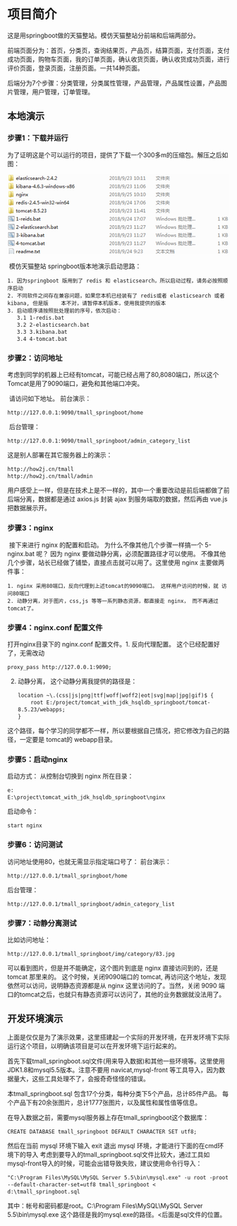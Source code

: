 # 项目简介    

   这是用springboot做的天猫整站。模仿天猫整站分前端和后端两部分。

  前端页面分为：首页，分类页，查询结果页，产品页，结算页面，支付页面，支付成功页面，购物车页面，我的订单页面，确认收货页面，确认收货成功页面，进行评价页面，登录页面，注册页面。一共14种页面。

  后端分为7个步骤：分类管理，分类属性管理，产品管理，产品属性设置，产品图片管理，用户管理，订单管理。

## 本地演示   

### 步骤1：下载并运行

​	为了证明这是个可以运行的项目，提供了下载一个300多m的压缩包。解压之后如图：  

![项目结构](https://github.com/sakurayura/tmall-sb/blob/master/images/tianmaoxiangmstructure.png)

​	模仿天猫整站 springboot版本地演示启动思路：

```
1. 因为springboot 版用到了 redis 和 elasticsearch，所以启动过程，请务必按照顺序启动
2. 不同软件之间存在兼容问题，如果您本机已经装有了 redis或者 elasticsearch 或者 kibana, 但是版    本不对，请暂停本机版本，使用我提供的版本
3. 启动顺序请按照批处理前的序号，依次启动：
   3.1 1-redis.bat
   3.2 2-elasticsearch.bat
   3.3 3.kibana.bat
   3.4 4-tomcat.bat
```

### 步骤2：访问地址

​	考虑到同学的机器上已经有tomcat，可能已经占用了80,8080端口，所以这个Tomcat是用了9090端口，避免和其他端口冲突。

​	请访问如下地址。 前台演示：

```
http://127.0.0.1:9090/tmall_springboot/home
```

​	后台管理：

```
http://127.0.0.1:9090/tmall_springboot/admin_category_list
```

这是别人部署在其它服务器上的演示：

```
http://how2j.cn/tmall
http://how2j.cn/tmall/admin
```

​	用户感受上一样，但是在技术上是不一样的，其中一个重要改动是前后端都做了前后端分离，数据都是通过 axios.js 封装 ajax 到服务端取的数据，然后再由 vue.js 把数据展示开。

### 步骤3：nginx

​	接下来进行 nginx 的配置和启动。 为什么不像其他几个步骤一样搞一个 5-nginx.bat 呢？ 因为 nginx 要做动静分离，必须配置路径才可以使用。 不像其他几个步骤，站长已经做了铺垫，直接点击就可以用了。这里使用 nginx 主要做两件事：

```
1. nginx 采用80端口，反向代理到上述tomcat的9090端口。 这样用户访问的时候，就 访问80端口
2. 动静分离，对于图片，css,js 等等一系列静态资源，都直接走 nginx， 而不再通过 tomcat了。
```

### 步骤4：nginx.conf 配置文件

打开nginx目录下的 nginx.conf 配置文件。1. 反向代理配置。 这个已经配置好了，无需改动

```
proxy_pass http://127.0.0.1:9090;
```

2. 动静分离， 这个动静分离我提供的路径是：

   ```
   location ~\.(css|js|png|ttf|woff|woff2|eot|svg|map|jpg|gif)$ {
       root E:/project/tomcat_with_jdk_hsqldb_springboot/tomcat-8.5.23/webapps;
   }
   ```

这个路径，每个学习的同学都不一样，所以要根据自己情况，把它修改为自己的路径，一定要是 tomcat的 webapp目录。

### 步骤5：启动nginx

启动方式： 从控制台切换到 nginx 所在目录：

```
e:
E:\project\tomcat_with_jdk_hsqldb_springboot\nginx
```

启动命令：

```
start nginx
```

### 步骤6：访问测试

访问地址使用80，也就无需显示指定端口号了：
前台演示：

```
http://127.0.0.1/tmall_springboot/home
```

后台管理：

```
http://127.0.0.1/tmall_springboot/admin_category_list
```

### 步骤7：动静分离测试

比如访问地址：

```
http://127.0.0.1/tmall_springboot/img/category/83.jpg
```

可以看到图片，但是并不能确定，这个图片到底是 nginx 直接访问到的，还是tomcat 那里来的。
这个时候，关闭9090端口的 tomcat, 再访问这个地址，发现依然可以访问，说明静态资源都是从 nginx 这里访问的了。当然，关闭 9090 端口的tomcat之后，也就只有静态资源可以访问了，其他的业务数据就没法用了。

## 开发环境演示

上面是仅仅是为了演示效果，这里搭建起一个实际的开发环境，在开发环境下实际运行这个项目，以明确该项目是可以在开发环境下运行起来的。

首先下载tmall_springboot.sql文件(用来导入数据)和其他一些环境等。这里使用JDK1.8和mysql5.5版本。注意不要用 navicat,mysql-front 等工具导入，因为数据量大，这些工具处理不了，会报奇奇怪怪的错误。

本tmall_springboot.sql 包含17个分类，每种分类下5个产品，总计85件产品。 每个产品下有20余张图片，总计1777张图片，以及属性和属性值等信息。

在导入数据之前，需要mysql服务器上存在tmall_springboot这个数据库：

```
CREATE DATABASE tmall_springboot DEFAULT CHARACTER SET utf8;
```

然后在当前 mysql 环境下输入 exit 退出 mysql 环境，才能进行下面的在cmd环境下的导入
考虑到要导入的tmall_springboot.sql文件比较大，通过工具如mysql-front导入的时候，可能会出错导致失败，建议使用命令行导入：

```
"C:\Program Files\MySQL\MySQL Server 5.5\bin\mysql.exe" -u root -proot --default-character-set=utf8 tmall_springboot < d:\tmall_springboot.sql
```

其中：帐号和密码都是root。C:\Program Files\MySQL\MySQL Server 5.5\bin\mysql.exe 这个路径是我的mysql.exe的路径。<后面是sql文件的位置。
